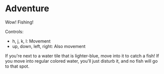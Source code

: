 Adventure
=========
Wow! Fishing!

Controls:
  - h, j, k, l: Movement
  - up, down, left, right: Also movement

If you're next to a water tile that is lighter-blue, move into it to catch a
fish! If you move into regular colored water, you'll just disturb it, and no
fish will go to that spot.
